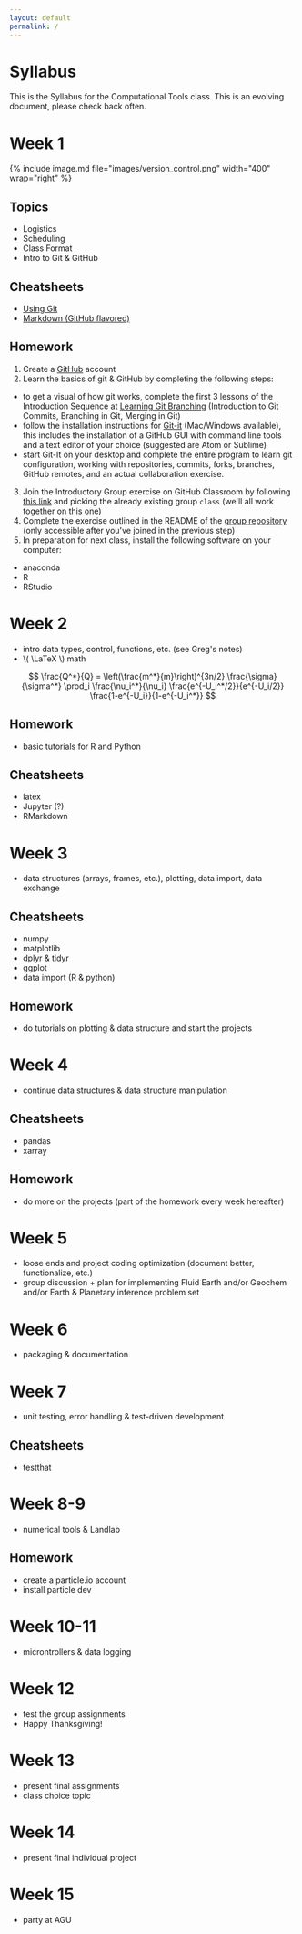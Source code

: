 ```yaml
---
layout: default
permalink: /
---
```


# Syllabus

This is the Syllabus for the Computational Tools class. This is an evolving document, please check back often.

# Week 1

{% include image.md file="images/version_control.png" width="400" wrap="right" %}

## Topics

 - Logistics
 - Scheduling
 - Class Format
 - Intro to Git & GitHub

## Cheatsheets
 - [Using Git](https://services.github.com/on-demand/downloads/github-git-cheat-sheet.pdf)
 - [Markdown (GitHub flavored)](https://guides.github.com/pdfs/markdown-cheatsheet-online.pdf)

## Homework
1. Create a [GitHub](https://www.github.com) account
2. Learn the basics of git & GitHub by completing the following steps:
  - to get a visual of how git works, complete the first 3 lessons of the Introduction Sequence at [Learning Git Branching](https://learngitbranching.js.org/) (Introduction to Git Commits, Branching in Git, Merging in Git)
  - follow the installation instructions for [Git-it](https://github.com/jlord/git-it-electron#what-to-install) (Mac/Windows available), this includes the installation of a GitHub GUI with command line tools and a text editor of your choice (suggested are Atom or Sublime)
  - start Git-It on your desktop and complete the entire program to learn git configuration, working with repositories, commits, forks, branches, GitHub remotes, and an actual collaboration exercise.
3. Join the Introductory Group exercise on GitHub Classroom by following [this link](https://classroom.github.com/g/laiMXd9w) and picking the already existing group `class` (we'll all work together on this one)
4. Complete the exercise outlined in the README of the [group repository](https://github.com/2018-Computational-Tools/group-info-class)  (only accessible after you've joined in the previous step)
5. In preparation for next class, install the following software on your computer:
 - anaconda
 - R
 - RStudio

# Week 2
- intro data types, control, functions, etc. (see Greg's notes)
- \\( \LaTeX \\) math

$$
\frac{Q^*}{Q} = \left(\frac{m^*}{m}\right)^{3n/2}
\frac{\sigma}{\sigma^*} \prod_i \frac{\nu_i^*}{\nu_i}
\frac{e^{-U_i^*/2}}{e^{-U_i/2}} \frac{1-e^{-U_i}}{1-e^{-U_i^*}}
$$



## Homework
- basic tutorials for R and Python

## Cheatsheets
- latex
- Jupyter (?)
- RMarkdown

# Week 3
- data structures (arrays, frames, etc.), plotting, data import, data exchange

## Cheatsheets
- numpy
- matplotlib
- dplyr & tidyr
- ggplot
- data import (R & python)

## Homework
- do tutorials on plotting & data structure and start the projects

# Week 4
- continue data structures & data structure manipulation

## Cheatsheets
- pandas
- xarray

## Homework
- do more on the projects (part of the homework every week hereafter)

# Week 5
- loose ends and project coding optimization (document better, functionalize, etc.)
- group discussion + plan for implementing Fluid Earth and/or Geochem and/or Earth & Planetary inference problem set

# Week 6
- packaging & documentation

# Week 7
- unit testing, error handling & test-driven development

## Cheatsheets
- testthat

# Week 8-9
- numerical tools & Landlab

## Homework
- create a particle.io account
- install particle dev

# Week 10-11
- microntrollers & data logging

# Week 12
- test the group assignments
- Happy Thanksgiving!

# Week 13
- present final assignments
- class choice topic

# Week 14
- present final individual project

# Week 15
- party at AGU
